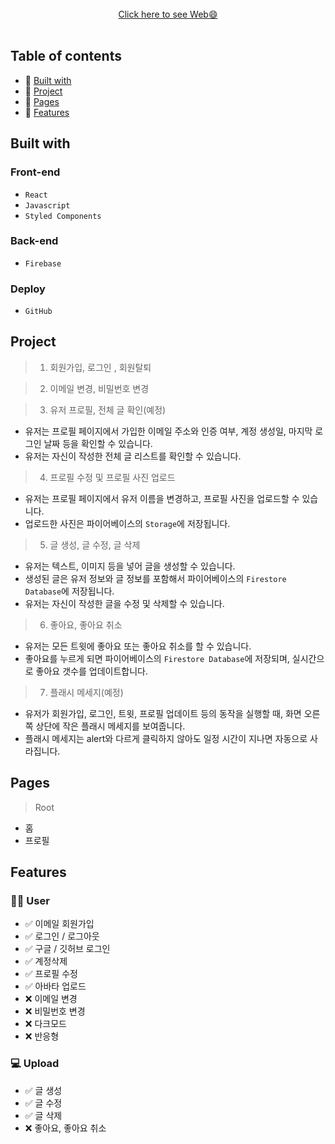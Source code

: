 <div align="center">
    <br />
      <a display="block" href="https://kingofaussie.github.io/silencer/">Click here to see Web😄</a>
    <br /><br />
  </a>
</div>

## Table of contents

- 💛 [Built with](#built-with)
- 🧡 [Project](#project)
- 💚 [Pages](#pages)
- 💜 [Features](#features)


## Built with

### Front-end

- `React`
- `Javascript`
- `Styled Components`

### Back-end

- `Firebase`

### Deploy

- `GitHub`

## Project

> 1. 회원가입, 로그인 , 회원탈퇴


> 2. 이메일 변경, 비밀번호 변경


> 3. 유저 프로필, 전체 글 확인(예정)

- 유저는 프로필 페이지에서 가입한 이메일 주소와 인증 여부, 계정 생성일, 마지막 로그인 날짜 등을 확인할 수 있습니다.
- 유저는 자신이 작성한 전체 글 리스트를 확인할 수 있습니다.

> 4. 프로필 수정 및 프로필 사진 업로드

- 유저는 프로필 페이지에서 유저 이름을 변경하고, 프로필 사진을 업로드할 수 있습니다.
- 업로드한 사진은 파이어베이스의 `Storage`에 저장됩니다.

> 5. 글 생성, 글 수정, 글 삭제

- 유저는 텍스트, 이미지 등을 넣어 글을 생성할 수 있습니다.
- 생성된 글은 유저 정보와 글 정보를 포함해서 파이어베이스의 `Firestore Database`에 저장됩니다.
- 유저는 자신이 작성한 글을 수정 및 삭제할 수 있습니다.

> 6. 좋아요, 좋아요 취소

- 유저는 모든 트윗에 좋아요 또는 좋아요 취소를 할 수 있습니다.
- 좋아요를 누르게 되면 파이어베이스의 `Firestore Database`에 저장되며, 실시간으로 좋아요 갯수를 업데이트합니다.


> 7. 플래시 메세지(예정)

- 유저가 회원가입, 로그인, 트윗, 프로필 업데이트 등의 동작을 실행할 때, 화면 오른쪽 상단에 작은 플래시 메세지를 보여줍니다.
- 플래시 메세지는 alert와 다르게 클릭하지 않아도 일정 시간이 지나면 자동으로 사라집니다.

## Pages

> Root

- 홈
- 프로필

## Features

### 🙎‍♂️ User

- ✅ 이메일 회원가입
- ✅ 로그인 / 로그아웃
- ✅ 구글 / 깃허브 로그인
- ✅ 계정삭제
- ✅ 프로필 수정
- ✅ 아바타 업로드
- ❌ 이메일 변경
- ❌ 비밀번호 변경
- ❌ 다크모드
- ❌ 반응형

### 💻 Upload

- ✅ 글 생성
- ✅ 글 수정
- ✅ 글 삭제 
- ❌ 좋아요, 좋아요 취소

